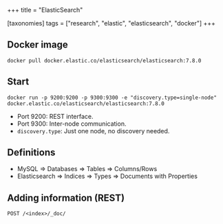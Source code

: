 +++
title = "ElasticSearch"

[taxonomies]
tags = ["research", "elastic", "elasticsearch", "docker"]
+++

## Docker image

```
docker pull docker.elastic.co/elasticsearch/elasticsearch:7.8.0
```

## Start

```
docker run -p 9200:9200 -p 9300:9300 -e "discovery.type=single-node" docker.elastic.co/elasticsearch/elasticsearch:7.8.0
```

- Port 9200: REST interface.
- Port 9300: Inter-node communication.
- `discovery.type`: Just one node, no discovery needed.

## Definitions

- MySQL => Databases => Tables => Columns/Rows
- Elasticsearch => Indices => Types => Documents with Properties

## Adding information (REST)

```
POST /<index>/_doc/
```
